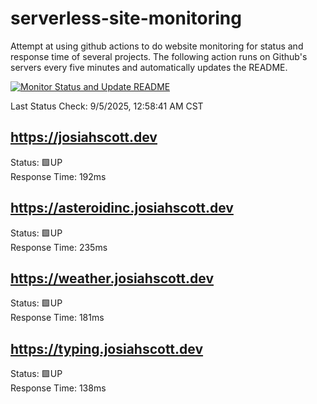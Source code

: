 # serverless-site-monitoring
Attempt at using github actions to do website monitoring for status and response time of several projects. The following action runs on Github's servers every five minutes and automatically updates the README.  

[![Monitor Status and Update README](https://github.com/JosiahSco/serverless-site-monitoring/actions/workflows/monitor.yaml/badge.svg)](https://github.com/JosiahSco/serverless-site-monitoring/actions/workflows/monitor.yaml)

Last Status Check: 9/5/2025, 12:58:41 AM CST

## https://josiahscott.dev
Status: 🟩UP  
Response Time: 192ms

## https://asteroidinc.josiahscott.dev
Status: 🟩UP  
Response Time: 235ms

## https://weather.josiahscott.dev
Status: 🟩UP  
Response Time: 181ms

## https://typing.josiahscott.dev
Status: 🟩UP  
Response Time: 138ms

